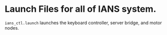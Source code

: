 # Launch Files for all of IANS system. 

`ians_ctl.launch` launches the keyboard controller, server bridge, and motor nodes. 
 
